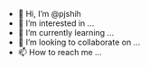 - 👋 Hi, I’m @pjshih
- 👀 I’m interested in ...
- 🌱 I’m currently learning ...
- 💞️ I’m looking to collaborate on ...
- 📫 How to reach me ...

<!---
pjshih/pjshih is a ✨ special ✨ repository because its `README.md` (this file) appears on your GitHub profile.
You can click the Preview link to take a look at your changes.
--->
